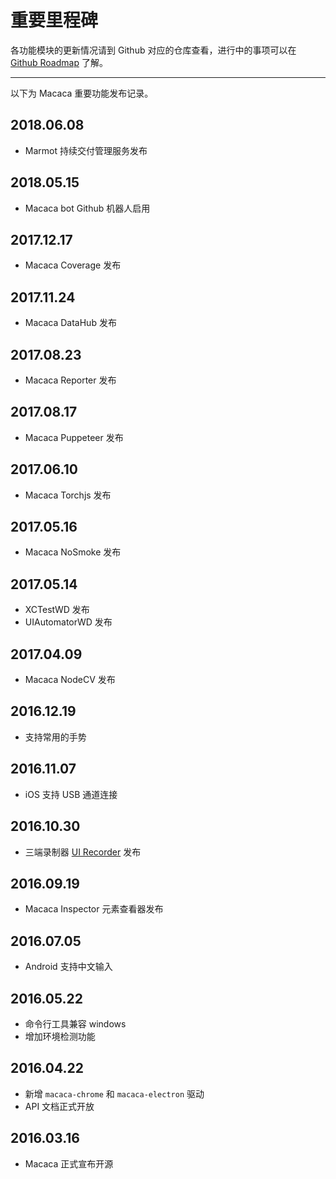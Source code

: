 # 重要里程碑

各功能模块的更新情况请到 Github 对应的仓库查看，进行中的事项可以在 [Github Roadmap](//github.com/alibaba/macaca/labels/Roadmap) 了解。

---

以下为 Macaca 重要功能发布记录。

## 2018.06.08

- Marmot 持续交付管理服务发布

## 2018.05.15

- Macaca bot Github 机器人启用

## 2017.12.17

- Macaca Coverage 发布

## 2017.11.24

- Macaca DataHub 发布

## 2017.08.23

- Macaca Reporter 发布

## 2017.08.17

- Macaca Puppeteer 发布

## 2017.06.10

- Macaca Torchjs 发布

## 2017.05.16

- Macaca NoSmoke 发布

## 2017.05.14

- XCTestWD 发布
- UIAutomatorWD 发布

## 2017.04.09

- Macaca NodeCV 发布

## 2016.12.19

- 支持常用的手势

## 2016.11.07

- iOS 支持 USB 通道连接

## 2016.10.30

- 三端录制器 [UI Recorder](https://github.com/alibaba/uirecorder) 发布

## 2016.09.19

- Macaca Inspector 元素查看器发布

## 2016.07.05

- Android 支持中文输入

## 2016.05.22

- 命令行工具兼容 windows
- 增加环境检测功能

## 2016.04.22

- 新增 `macaca-chrome` 和 `macaca-electron` 驱动
- API 文档正式开放

## 2016.03.16

- Macaca 正式宣布开源
